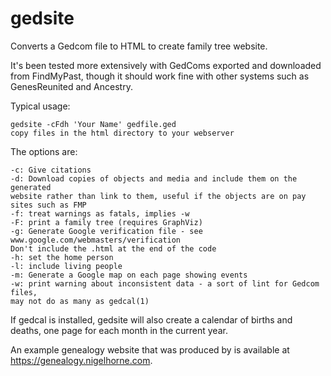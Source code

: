 gedsite
=======

Converts a Gedcom file to HTML to create family tree website.

It's been tested more extensively with GedComs exported and downloaded from
FindMyPast, though it should work fine with other systems such as GenesReunited
and Ancestry.

Typical usage:

    gedsite -cFdh 'Your Name' gedfile.ged
    copy files in the html directory to your webserver

The options are:

    -c: Give citations
    -d: Download copies of objects and media and include them on the generated
	website rather than link to them, useful if the objects are on pay
	sites such as FMP
    -f: treat warnings as fatals, implies -w
    -F: print a family tree (requires GraphViz)
    -g: Generate Google verification file - see www.google.com/webmasters/verification
	Don't include the .html at the end of the code
    -h: set the home person
    -l: include living people
    -m: Generate a Google map on each page showing events
    -w: print warning about inconsistent data - a sort of lint for Gedcom files,
	may not do as many as gedcal(1)

If gedcal is installed, gedsite will also create a calendar of births and
deaths, one page for each month in the current year.

An example genealogy website that was produced by is available at
https://genealogy.nigelhorne.com.
